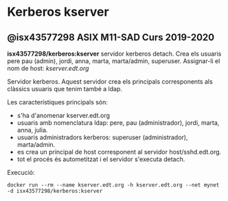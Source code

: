 # Kerberos kserver
## @isx43577298 ASIX M11-SAD Curs 2019-2020

**isx43577298/kerberos:kserver** servidor kerberos detach. Crea els usuaris pere
  pau (admin), jordi, anna, marta, marta/admin, superuser.
  Assignar-li el nom de host: *kserver.edt.org*

Servidor kerberos. Aquest servidor crea els principals corresponents als clàssics
usuaris que tenim també a ldap.

Les característiques principals són:
 * s'ha d'anomenar kserver.edt.org
 * usuaris amb nomenclatura ldap:   pere, pau (administrador), jordi, marta, anna, julia.
 * usuaris administradors kerberos: superuser (administrador), marta/admin.
 * es crea un principal de host corresponent al servidor host/sshd.edt.org.
 * tot el procés és autometitzat i el servidor s'executa detach.

Execució:
```
docker run --rm --name kserver.edt.org -h kserver.edt.org --net mynet -d isx43577298/kerberos:kserver
```
